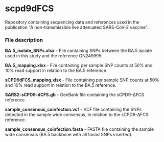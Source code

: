 # scpd9dFCS
Repository containing sequencing data and references used in the publication "A non-transmissible live attenuated SARS-CoV-2 vaccine".

### File description

**BA.5_isolate_SNPs.xlsx** - File containing SNPs between the BA.5 isolate used in this study and the reference ON249995.

**BA.5_mapping.xlsx** - File containing per sample SNP counts at 50% and 10% read support in relation to the BA.5 reference.

**sCPD9dFCS_mapping.xlsx** - File containing per sample SNP counts at 50% and 10% read support in relation to the BA.5 reference.

**SARS2-sCPD9-dCFS.gb** - GenBank file containing the sCPD9-ΔFCS reference.

**sample_consensus_coinfection.vcf** - VCF file containing the SNPs detected in the sample wide consensus, in relation to the sCPD9-ΔFCS reference.

**sample_consensus_coinfection.fasta** - FASTA file containing the sample wide consensus (BA.5 backbone with all found SNPs inserted).
